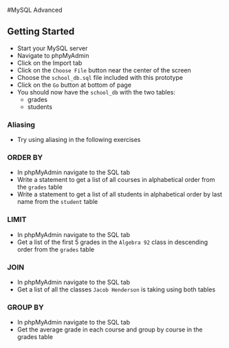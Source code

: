 #MySQL Advanced

## Getting Started

- Start your MySQL server 
- Navigate to phpMyAdmin
- Click on the Import tab
- Click on the `Choose File` button near the center of the screen
- Choose the `school_db.sql` file included with this prototype
- Click on the `Go` button at bottom of page
- You should now have the `school_db` with the two tables:
	- grades
	- students

### Aliasing

- Try using aliasing in the following exercises

### ORDER BY

- In phpMyAdmin navigate to the SQL tab
- Write a statement to get a list of all courses in alphabetical order from the `grades` table
- Write a statement to get a list of all students in alphabetical order by last name from the `student` table

### LIMIT

- In phpMyAdmin navigate to the SQL tab
- Get a list of the first 5 grades in the `Algebra 92` class in descending order from the `grades` table

### JOIN

- In phpMyAdmin navigate to the SQL tab
- Get a list of all the classes `Jacob Henderson` is taking using both tables

### GROUP BY

- In phpMyAdmin navigate to the SQL tab
- Get the average grade in each course and group by course in the grades table
